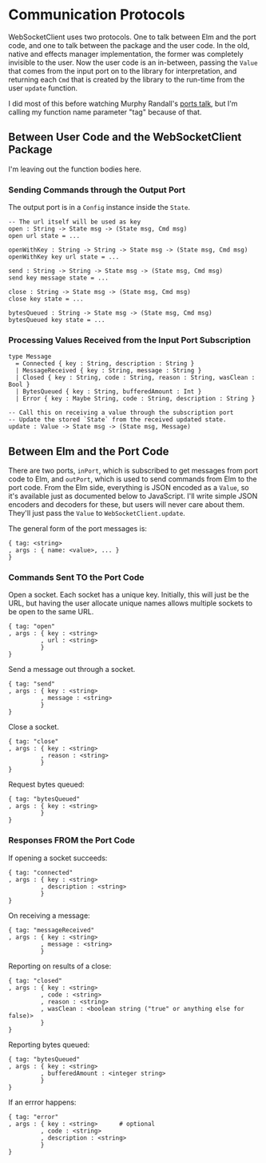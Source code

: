 # Communication Protocols

WebSocketClient uses two protocols. One to talk between Elm and the port code, and one to talk between the package and the user code. In the old, native and effects manager implementation, the former was completely invisible to the user. Now the user code is an in-between, passing the `Value` that comes from the input port on to the library for interpretation, and returning each `Cmd` that is created by the library to the run-time from the user `update` function.

I did most of this before watching Murphy Randall's [ports talk](https://www.youtube.com/watch?v=P3pL85n9_5s), but I'm calling my function name parameter "tag" because of that.

## Between User Code and the WebSocketClient Package

I'm leaving out the function bodies here.

### Sending Commands through the Output Port

The output port is in a `Config` instance inside the `State`.

    -- The url itself will be used as key
    open : String -> State msg -> (State msg, Cmd msg)
    open url state = ...

    openWithKey : String -> String -> State msg -> (State msg, Cmd msg)
    openWithKey key url state = ...

    send : String -> String -> State msg -> (State msg, Cmd msg)
    send key message state = ...

    close : String -> State msg -> (State msg, Cmd msg)
    close key state = ...

    bytesQueued : String -> State msg -> (State msg, Cmd msg)
    bytesQueued key state = ...

### Processing Values Received from the Input Port Subscription

    type Message
      = Connected { key : String, description : String }
      | MessageReceived { key : String, message : String }
      | Closed { key : String, code : String, reason : String, wasClean : Bool }
      | BytesQueued { key : String, bufferedAmount : Int }
      | Error { key : Maybe String, code : String, description : String }

    -- Call this on receiving a value through the subscription port
    -- Update the stored `State` from the received updated state.
    update : Value -> State msg -> (State msg, Message)

## Between Elm and the Port Code

There are two ports, `inPort`, which is subscribed to get messages from port code to Elm, and `outPort`, which is used to send commands from Elm to the port code. From the Elm side, everything is JSON encoded as a `Value`, so it's available just as documented below to JavaScript. I'll write simple JSON encoders and decoders for these, but users will never care about them. They'll just pass the `Value` to `WebSocketClient.update`.

The general form of the port messages is:

    { tag: <string>
    , args : { name: <value>, ... }
    }
    
### Commands Sent TO the Port Code

Open a socket. Each socket has a unique key. Initially, this will just be the URL, but having the user allocate unique names allows multiple sockets to be open to the same URL.

    { tag: "open"
    , args : { key : <string>
             , url : <string>
             }
    }

Send a message out through a socket.

    { tag: "send"
    , args : { key : <string>
             , message : <string>
             }
    }

Close a socket.

    { tag: "close"
    , args : { key : <string>
             , reason : <string>
             }
    }

Request bytes queued:

    { tag: "bytesQueued"
    , args : { key : <string>
             }
    }

### Responses FROM the Port Code

If opening a socket succeeds:

    { tag: "connected"
    , args : { key : <string>
             , description : <string>
             }
    }

On receiving a message:

    { tag: "messageReceived"
    , args : { key : <string>
             , message : <string>
             }
             
Reporting on results of a close:

    { tag: "closed"
    , args : { key : <string>
             , code : <string>
             , reason : <string>
             , wasClean : <boolean string ("true" or anything else for false)>
             }
    }

Reporting bytes queued:

    { tag: "bytesQueued"
    , args : { key : <string>
             , bufferedAmount : <integer string>
             }
    }

If an errror happens:

    { tag: "error"
    , args : { key : <string>      # optional
             , code : <string>
             , description : <string>
             }
    }

